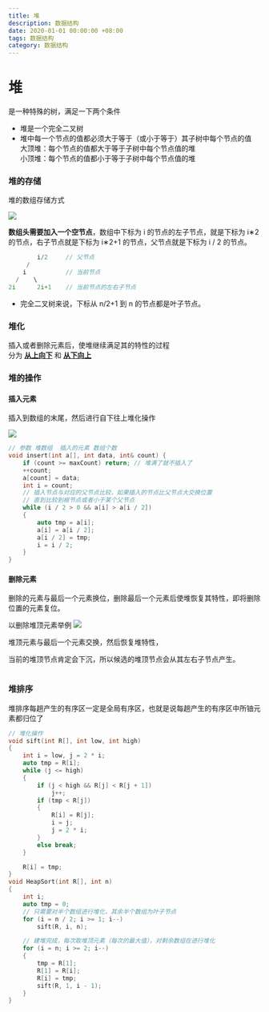 ```yaml
---
title: 堆
description: 数据结构
date: 2020-01-01 00:00:00 +08:00
tags: 数据结构
category: 数据结构
---
```


# 堆
是一种特殊的树，满足一下两个条件
- 堆是一个完全二叉树
- 堆中每一个节点的值都必须大于等于（或小于等于）其子树中每个节点的值   
大顶堆：每个节点的值都大于等于子树中每个节点值的堆   
小顶堆：每个节点的值都小于等于子树中每个节点值的堆   

### 堆的存储
堆的数组存储方式

![](https://raw.githubusercontent.com/huobingli/huobingli.github.io/master/img/heap_array.png)

<b>数组头需要加入一个空节点</b>，数组中下标为 i 的节点的左子节点，就是下标为 i∗2 的节点，右子节点就是下标为 i∗2+1 的节点，父节点就是下标为 i / 2​ 的节点。  
``` c++
        i/2     // 父节点
     /    
    i           // 当前节点
  /    \    
2i      2i+1    // 当前节点的左右子节点
```

- 完全二叉树来说，下标从 n/2+1 到 n 的节点都是叶子节点。

### 堆化

插入或者删除元素后，使堆继续满足其的特性的过程  
分为 <u><b>从上向下</u></b> 和 <u><b>从下向上</u></b>  

### 堆的操作

#### 插入元素
插入到数组的末尾，然后进行自下往上堆化操作

![](https://raw.githubusercontent.com/huobingli/huobingli.github.io/master/img/heap_insert.png)
``` C++
// 参数 堆数组  插入的元素 数组个数 
void insert(int a[], int data, int& count) {
	if (count >= maxCount) return; // 堆满了就不插入了
	++count;
	a[count] = data;
	int i = count;
    // 插入节点与对应的父节点比较，如果插入的节点比父节点大交换位置
    // 直到比较到根节点或者小于某个父节点
	while (i / 2 > 0 && a[i] > a[i / 2])  
    {  
        auto tmp = a[i];
        a[i] = a[i / 2];
        a[i / 2] = tmp;
		i = i / 2;
	}
}
```

#### 删除元素
删除的元素与最后一个元素换位，删除最后一个元素后使堆恢复其特性，即将删除位置的元素复位。  

以删除堆顶元素举例
![](https://raw.githubusercontent.com/huobingli/huobingli.github.io/master/img/heap_delete.png)

堆顶元素与最后一个元素交换，然后恢复堆特性，

当前的堆顶节点肯定会下沉，所以候选的堆顶节点会从其左右子节点产生。

``` C++
```


### 堆排序
堆排序每趟产生的有序区一定是全局有序区，也就是说每趟产生的有序区中所铀元素都归位了

``` C++
// 堆化操作
void sift(int R[], int low, int high)
{
	int i = low, j = 2 * i;
	auto tmp = R[i];
	while (j <= high)
	{
		if (j < high && R[j] < R[j + 1]) 
			j++;
		if (tmp < R[j])
		{
			R[i] = R[j];
			i = j;
			j = 2 * i;
		}
		else break;
	}

	R[i] = tmp;
}
void HeapSort(int R[], int n)
{
	int i;
	auto tmp = 0;
    // 只需要对半个数组进行堆化，其余半个数组为叶子节点
	for (i = n / 2; i >= 1; i--)
		sift(R, i, n);

    // 建堆完成，每次取堆顶元素（每次的最大值），对剩余数组在进行堆化
	for (i = n; i >= 2; i--)
	{
		tmp = R[1];
		R[1] = R[i];
		R[i] = tmp;
		sift(R, 1, i - 1);
	}
}
```